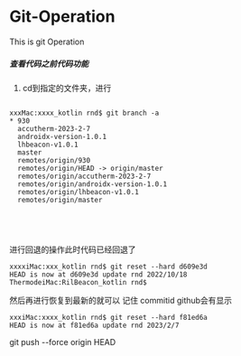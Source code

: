 # Git-Operation
This is git Operation

##### 查看代码之前代码功能
1. cd到指定的文件夹，进行 

```

xxxMac:xxxx_kotlin rnd$ git branch -a
* 930
  accutherm-2023-2-7
  androidx-version-1.0.1
  lhbeacon-v1.0.1
  master
  remotes/origin/930
  remotes/origin/HEAD -> origin/master
  remotes/origin/accutherm-2023-2-7
  remotes/origin/androidx-version-1.0.1
  remotes/origin/lhbeacon-v1.0.1
  remotes/origin/master
  


  
```

进行回退的操作此时代码已经回退了

```
xxxxiMac:xxx_kotlin rnd$ git reset --hard d609e3d
HEAD is now at d609e3d update rnd 2022/10/18
ThermodeiMac:RilBeacon_kotlin rnd$ 
```

然后再进行恢复到最新的就可以 记住 commitid github会有显示

```
xxxiMac:xxxx_kotlin rnd$ git reset --hard f81ed6a
HEAD is now at f81ed6a update rnd 2023/2/7

```

git push --force origin HEAD


